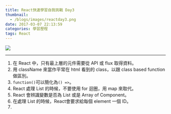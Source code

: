 ```yaml
---
title: React快速學習自我挑戰 Day3
thumbnail:
  - /blogs/images/reactday3.png
date: 2017-03-07 22:13:59
categories: 學習歷程
tags: React
---
```

<img src="/blogs/images/reactday3.png">

***
1. 在 React 中，只有最上層的元件需要從 API 或 flux 取得資料。
2. 用 className 來當作平常在 html 看到的 class，以跟 class based function 做區別。
3. `function()`可以簡化為`() =>`。
4. React 處理 List 的時候，不要使用 for 迴圈，用 map 來取代。
5. React 會辨識變數是否為 List 或是 Array of Component。
6. 在處理 List 的時候，React會要求給每個 element 一個 ID。
7. 
